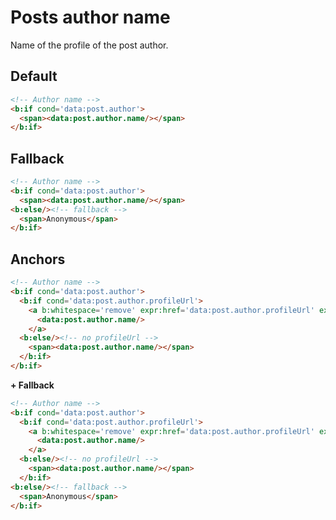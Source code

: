 <!--
@@@title:Posts author name@@@
@@@description:Name of the profile of the post author.@@@
@@@section:XML Snippets@@@
-->

# Posts author name

Name of the profile of the post author.


## Default

```html
<!-- Author name -->
<b:if cond='data:post.author'>
  <span><data:post.author.name/></span>
</b:if>
```


## Fallback

```html
<!-- Author name -->
<b:if cond='data:post.author'>
  <span><data:post.author.name/></span>
<b:else/><!-- fallback -->
  <span>Anonymous</span>
</b:if>
```


## Anchors

```html
<!-- Author name -->
<b:if cond='data:post.author'>
  <b:if cond='data:post.author.profileUrl'>
    <a b:whitespace='remove' expr:href='data:post.author.profileUrl' expr:title='data:messages.visitProfile'>
      <data:post.author.name/>
    </a>
  <b:else/><!-- no profileUrl -->
    <span><data:post.author.name/></span>
  </b:if>
</b:if>
```

**+ Fallback**

```html
<!-- Author name -->
<b:if cond='data:post.author'>
  <b:if cond='data:post.author.profileUrl'>
    <a b:whitespace='remove' expr:href='data:post.author.profileUrl' expr:title='data:messages.visitProfile'>
      <data:post.author.name/>
    </a>
  <b:else/><!-- no profileUrl -->
    <span><data:post.author.name/></span>
  </b:if>
<b:else/><!-- fallback -->
  <span>Anonymous</span>
</b:if>
```
